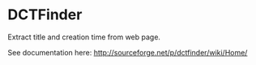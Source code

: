 # DCTFinder
 Extract title and creation time from web page. 

See documentation here: http://sourceforge.net/p/dctfinder/wiki/Home/
